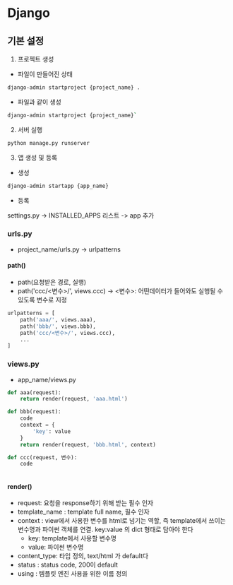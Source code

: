 # Django 
## 기본 설정

1. 프로젝트 생성
- 파일이 만들어진 상태
```bash
django-admin startproject {project_name} .
``` 
- 파일과 같이 생성
```bash
django-admin startproject {project_name}`
```
2. 서버 실행
```bash
python manage.py runserver
``` 

3. 앱 생성 및 등록

- 생성
```bash
django-admin startapp {app_name}
```
- 등록

settings.py -> INSTALLED_APPS 리스트 -> app 추가

### urls.py
- project_name/urls.py -> urlpatterns
#### path()
- path(요청받은 경로, 실행)
- path('ccc/<변수>/', views.ccc) -> <변수>: 어떤데이터가 들어와도 실행될 수 있도록 변수로 지정

```python
urlpatterns = [
    path('aaa/', views.aaa),
    path('bbb/', views.bbb),
    path('ccc/<변수>/', views.ccc),
    ...
]
```


### views.py
- app_name/views.py
```python
def aaa(request):
    return render(request, 'aaa.html')
```
```python
def bbb(request):
    code
    context = {
        'key': value
    }
    return render(request, 'bbb.html', context)
```
```python
def ccc(request, 변수):
    code
    
```
#### render()
- request: 요청을 response하기 위해 받는 필수 인자
- template_name : template full name, 필수 인자
- context : view에서 사용한 변수를 html로 넘기는 역할, 즉 template에서 쓰이는 변수명과 파이썬 객체를 연결. key:value 의 dict 형태로 담아야 한다
    - key: template에서 사용할 변수명
    - value: 파이썬 변수명
- content_type: 타입 정의, text/html 가 default다
- status : status code, 200이 default
- using : 템플릿 엔진 사용을 위한 이름 정의
